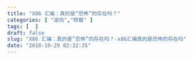```yaml
---
title: "X86 汇编：真的是“恐怖”的存在吗？"
categories: [ "逆向","转载" ]
tags: [  ]
draft: false
slug: "X86 汇编：真的是“恐怖”的存在吗？-x86汇编真的是恐怖的存在吗"
date: "2018-10-29 02:32:35"
---
```



